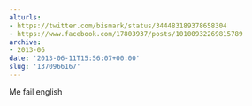```yaml
---
alturls:
- https://twitter.com/bismark/status/344483189378658304
- https://www.facebook.com/17803937/posts/10100932269815789
archive:
- 2013-06
date: '2013-06-11T15:56:07+00:00'
slug: '1370966167'
---
```


Me fail english

